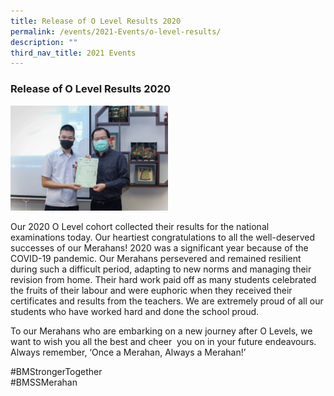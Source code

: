 ```yaml
---
title: Release of O Level Results 2020
permalink: /events/2021-Events/o-level-results/
description: ""
third_nav_title: 2021 Events
---
```

### Release of O Level Results 2020 

<img src="/images/olr7.png" style="width:50%">

Our 2020 O Level cohort collected their results for the national examinations today. Our heartiest congratulations to all the well-deserved successes of our Merahans! 2020 was a significant year because of the COVID-19 pandemic. Our Merahans persevered and remained resilient during such a difficult period, adapting to new norms and managing their revision from home. Their hard work paid off as many students celebrated the fruits of their labour and were euphoric when they received their certificates and results from the teachers. We are extremely proud of all our students who have worked hard and done the school proud. 

To our Merahans who are embarking on a new journey after O Levels, we want to wish you all the best and cheer  you on in your future endeavours. Always remember, ‘Once a Merahan, Always a Merahan!’  

#BMStrongerTogether  
#BMSSMerahan